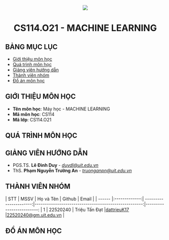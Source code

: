 <p align="center">
  <img src="https://github.com/dattrieuK17/CS114.O21/assets/162602719/8d5e7137-a3c7-4108-8c60-6238c1468d2d"> 
</p>

<h1 align="center"><b>CS114.O21 - MACHINE LEARNING</b></h1>

## BẢNG MỤC LỤC
* [ Giới thiệu môn học](#gioithieumonhoc)
* [Quá trình môn học](#quatrinh)
* [ Giảng viên hướng dẫn](#giangvien)
* [ Thành viên nhóm](#thanhvien)
* [ Đồ án môn học](#doan)

## GIỚI THIỆU MÔN HỌC
<a name="gioithieumonhoc"></a>
* **Tên môn học**: Máy học - MACHINE LEARNING
* **Mã môn học**: CS114
* **Mã lớp**: CS114.O21
## QUÁ TRÌNH MÔN HỌC
## GIẢNG VIÊN HƯỚNG DẪN
<a name="giangvien"></a>
* PGS.TS. **Lê Đình Duy** - *duydl@uit.edu.vn*
* ThS. **Phạm Nguyễn Trường An** - *truonganpn@uit.edu.vn*
## THÀNH VIÊN NHÓM
<a name="thanhvien"></a>
| STT    | MSSV          | Họ và Tên              | Github                                               | Email                   |
| ------ |:-------------:| ----------------------:|-----------------------------------------------------:|-------------------------:
| 1      | 22520240      | Triệu Tấn Đạt          |[dattrieuK17](https://github.com/dattrieuK17)         |22520240@gm.uit.edu.vn   |
## ĐỒ ÁN MÔN HỌC
<a name="doan"></a>
